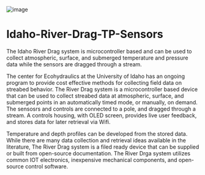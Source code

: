 ![image](https://github.com/Rob-Green6/Idaho-River-Drag-TP-Sensors/assets/141792831/f60bd353-f2b8-4cfb-ae81-a29095c08846)

# Idaho-River-Drag-TP-Sensors
The Idaho River Drag system is microcontroller based and can be used to collect atmospheric, surface, and submerged temperature and pressure data while the sensors are dragged through a stream.

The center for Ecohydraulics at the University of Idaho has an ongoing program to provide cost effective methods for collecting field data on streabed behavior.  The River Drag system is a microcontroller based device that can be used to collect streabed data at atmospheric, surface, and submerged points in an automatically timed mode, or manually, on demand.  The sensosrs and controls are connected to a pole, and dragged through a stream.  A controls housing, with OLED screen, provides live user feedback, and stores data for later retrieval via Wifi.

Temperature and depth profiles can be developed from the stored data.  While there are many data collection and retrieval ideas available in the literature, The River Drag system is a filed ready device that can be supplied or built from open-source documentation.  The River Drga system utilizes common IOT electronics, inexpensive mechanical components, and open-source control software.
